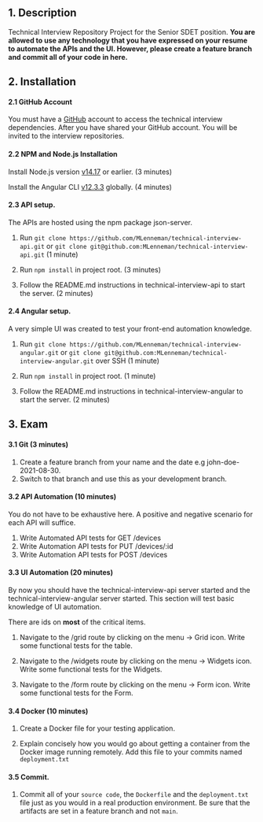 ## 1. Description
Technical Interview Repository Project for the Senior SDET position. __You are allowed
to use any technology that you have expressed on your resume to automate the APIs
and the UI. However, please create a feature branch and commit all of your code in here.__

## 2. Installation

#### 2.1 GitHub Account

You must have a [GitHub](https://github.com/) account to access the technical interview dependencies. After you
have shared your GitHub account. You will be invited to
the interview repositories.

#### 2.2 NPM and Node.js Installation

Install Node.js version [v14.17](https://nodejs.org/en/download/) or earlier. (3 minutes)

Install the Angular CLI [v12.3.3](https://www.npmjs.com/package/@angular/cli) globally. (4 minutes)

#### 2.3 API setup.

The APIs are hosted using the npm package json-server.

1. Run ```git clone https://github.com/MLenneman/technical-interview-api.git``` or ```git clone git@github.com:MLenneman/technical-interview-api.git``` (1 minute)

2. Run ```npm install``` in project root. (3 minutes)

2. Follow the README.md instructions in technical-interview-api to start the server. (2 minutes)

#### 2.4 Angular setup.

A very simple UI was created to test your front-end automation knowledge.

1. Run ```git clone https://github.com/MLenneman/technical-interview-angular.git``` or ```git clone git@github.com:MLenneman/technical-interview-angular.git``` over SSH (1 minute)

2. Run ```npm install``` in project root. (1 minute)

3. Follow the README.md instructions in technical-interview-angular to start the server. (2 minutes)

## 3. Exam

#### 3.1 Git (3 minutes)

1. Create a feature branch from your name and the date e.g john-doe-2021-08-30.
2. Switch to that branch and use this as your development branch.

#### 3.2 API Automation (10 minutes)

You do not have to be exhaustive here. A positive and negative scenario for each API will suffice.

1. Write Automated API tests for GET /devices
2. Write Automation API tests for PUT /devices/:id
3. Write Automation API tests for POST /devices

#### 3.3 UI Automation (20 minutes)

By now you should have the technical-interview-api server started and the technical-interview-angular server started. This section will test basic knowledge of UI automation.

There are ids on __most__ of the critical items.

1. Navigate to the /grid route by clicking on the menu -> Grid icon. Write some functional tests for the table.

2. Navigate to the /widgets route by clicking on the menu -> Widgets icon. Write some functional tests for the Widgets.

3. Navigate to the /form route by clicking on the menu -> Form icon. Write some functional tests for the Form.

#### 3.4 Docker (10 minutes)

1. Create a Docker file for your testing application.

2. Explain concisely how you would go about getting a container from the Docker image running remotely. Add this file to your commits named ```deployment.txt```

#### 3.5 Commit.

1. Commit all of your ```source code```, the ```Dockerfile``` and the ```deployment.txt``` file just as you would in a real production environment. Be sure that the artifacts are
   set in a feature branch and not ```main```.
